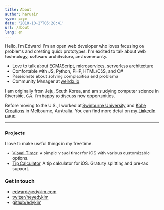 ```yaml
---
title: About
author: haruair
type: page
date: '2010-10-27T05:28:41'
url: /about
lang: en
---
```


Hello, I'm Edward. I'm an open web developer who loves focusing on problems and creating quick prototypes. I'm excited to talk about web technology, software architecture, and community.

- Love to talk about ECMAScript, microservices, serverless architecture
- Comfortable with JS, Python, PHP, HTML/CSS, and C#
- Passionate about solving complexities and problems
- Community Manager at [weirdx.io](http://weirdx.io)

I am originally from Jeju, South Korea, and am studying computer science in Riverside, CA. I'm happy to discuss new opportunities.

Before moving to the U.S., I worked at [Swinburne University](https://www.swinburne.edu.au/) and [Kobe Creations](https://kobecreations.com/) in Melbourne, Australia. You can find more detail on [my LinkedIn page](https://www.linkedin.com/in/edwardykim/).

<hr />

### Projects

I love to make useful things in my free time.

- [Visual Timer](/app/visual-timer/). A simple visual timer for iOS with various customizable options.
- [Tip Calculator](/app/tip-calculator-by-yong/). A tip calculator for iOS. Gratuity splitting and pre-tax support.

### Get in touch

- [edward@edykim.com](mailto:edward@edykim.com)
- [twitter/heyedykim](https://twitter.com/heyedykim)
- [github/edykim](https://github.com/edykim)
